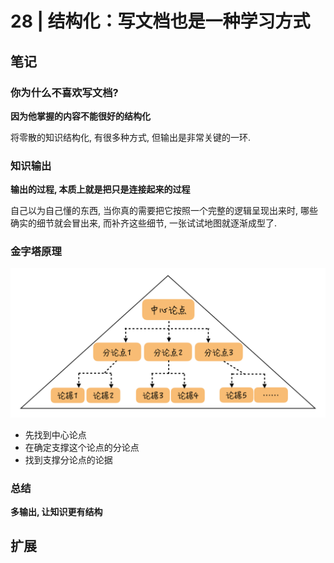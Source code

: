 # 28 | 结构化：写文档也是一种学习方式

## 笔记

### 你为什么不喜欢写文档?

**因为他掌握的内容不能很好的结构化**

将零散的知识结构化, 有很多种方式, 但输出是非常关键的一环.

### 知识输出

**输出的过程, 本质上就是把只是连接起来的过程**

自己以为自己懂的东西, 当你真的需要把它按照一个完整的逻辑呈现出来时, 哪些确实的细节就会冒出来, 而补齐这些细节, 一张试试地图就逐渐成型了.

### 金字塔原理

![](./img/28_01.jpg)

* 先找到中心论点
* 在确定支撑这个论点的分论点
* 找到支撑分论点的论据

### 总结

**多输出, 让知识更有结构**

## 扩展